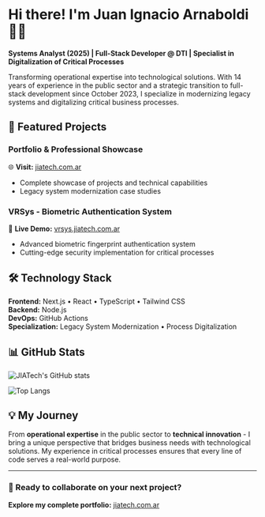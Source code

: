 # Hi there! I'm Juan Ignacio Arnaboldi 👨‍💻

**Systems Analyst (2025) | Full-Stack Developer @ DTI | Specialist in Digitalization of Critical Processes**

Transforming operational expertise into technological solutions. With 14 years of experience in the public sector and a strategic transition to full-stack development since October 2023, I specialize in modernizing legacy systems and digitalizing critical business processes.

## 🚀 Featured Projects

### Portfolio & Professional Showcase
🌐 **Visit:** [jiatech.com.ar](https://jiatech.com.ar)
- Complete showcase of projects and technical capabilities
- Legacy system modernization case studies

### VRSys - Biometric Authentication System
🔗 **Live Demo:** [vrsys.jiatech.com.ar](https://vrsys.jiatech.com.ar)
- Advanced biometric fingerprint authentication system
- Cutting-edge security implementation for critical processes

## 🛠️ Technology Stack

**Frontend:** Next.js • React • TypeScript • Tailwind CSS  
**Backend:** Node.js  
**DevOps:** GitHub Actions  
**Specialization:** Legacy System Modernization • Process Digitalization

## 📊 GitHub Stats

![JIATech's GitHub stats](https://github-readme-stats.vercel.app/api?username=JIATech&show_icons=true&theme=dark)

![Top Langs](https://github-readme-stats.vercel.app/api/top-langs/?username=JIATech&layout=compact&theme=dark)

## 💡 My Journey

From **operational expertise** in the public sector to **technical innovation** - I bring a unique perspective that bridges business needs with technological solutions. My experience in critical processes ensures that every line of code serves a real-world purpose.

---

### 🎯 Ready to collaborate on your next project?
**Explore my complete portfolio:** [jiatech.com.ar](https://jiatech.com.ar)
